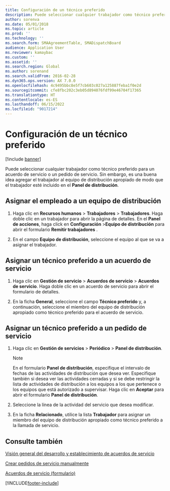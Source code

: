 ```yaml
---
title: Configuración de un técnico preferido
description: Puede seleccionar cualquier trabajador como técnico preferido para un acuerdo de servicio o un pedido de servicio.
author: sorenva
ms.date: 05/01/2018
ms.topic: article
ms.prod: ''
ms.technology: ''
ms.search.form: SMAAgreementTable, SMADispatchBoard
audience: Application User
ms.reviewer: kamaybac
ms.custom: ''
ms.assetid: ''
ms.search.region: Global
ms.author: sorenand
ms.search.validFrom: 2016-02-28
ms.dyn365.ops.version: AX 7.0.0
ms.openlocfilehash: 4c9495bbc8e5f7cb603c027a125887feba1f0e2d
ms.sourcegitcommit: cfe8fbc202c3eb05d894076fdf99e46704f17365
ms.translationtype: HT
ms.contentlocale: es-ES
ms.lasthandoff: 06/15/2022
ms.locfileid: "9017214"
---
```

# <a name="set-up-a-preferred-technician"></a>Configuración de un técnico preferido 

[!include [banner](../includes/banner.md)]


Puede seleccionar cualquier trabajador como técnico preferido para un acuerdo de servicio o un pedido de servicio. Sin embargo, es una buena idea agregar el trabajador al equipo de distribución apropiado de modo que el trabajador esté incluido en el **Panel de distribución**.

## <a name="assign-employee-to-a-dispatch-team"></a>Asignar el empleado a un equipo de distribución

1.  Haga clic en **Recursos humanos** \> **Trabajadores** \> **Trabajadores**. Haga doble clic en un trabajador para abrir la página de detalles. En el **Panel de acciones**, haga click en **Configuración** \>**Equipo de distribución** para abrir el formulario **Remitir trabajadores** .

2.  En el campo **Equipo de distribución**, seleccione el equipo al que se va a asignar el trabajador.

## <a name="assign-a-preferred-technician-to-a-service-agreement"></a>Asignar un técnico preferido a un acuerdo de servicio

1.  Haga clic en **Gestión de servicio** \> **Acuerdos de servicio** \> **Acuerdos de servicio**. Haga doble clic en un acuerdo de servicio para abrir el formulario de detalles.

2.  En la ficha **General**, seleccione el campo **Técnico preferido** y, a continuación, seleccione el miembro del equipo de distribución apropiado como técnico preferido para el acuerdo de servicio.

## <a name="assign-a-preferred-technician-to-a-service-order"></a>Asignar un técnico preferido a un pedido de servicio

1.  Haga clic en **Gestión de servicios** \> **Periódico** \> **Panel de distribución**.
    

    > [!NOTE]
    > <P>En el formulario <STRONG>Panel de distribución</STRONG>, especifique el intervalo de fechas de las actividades de distribución que desea ver. Especifique también si desea ver las actividades cerradas y si se debe restringir la lista de actividades de distribución a los equipos a los que pertenece o los equipos que está autorizado a supervisar. Haga clic en <STRONG>Aceptar</STRONG> para abrir el formulario <STRONG>Panel de distribución</STRONG>.</P>



2.  Seleccione la línea de la actividad del servicio que desea modificar.

3.  En la ficha **Relacionado**, utilice la lista **Trabajador** para asignar un miembro del equipo de distribución apropiado como técnico preferido a la llamada de servicio.

## <a name="see-also"></a>Consulte también

[Visión general del desarrollo y establecimiento de acuerdos de servicio](service-agreements.md)

[Crear pedidos de servicio manualmente](create-service-orders-manually.md)

[Acuerdos de servicio (formulario)](https://technet.microsoft.com/library/aa617823\(v=ax.60\))
  




[!INCLUDE[footer-include](../../includes/footer-banner.md)]